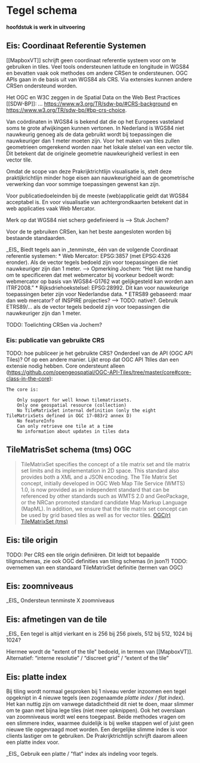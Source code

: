 # Tegel schema
**hoofdstuk is werk in uitvoering**

## Eis: Coordinaat Referentie Systemen
[[MapboxVT]] schrijft geen coordinaat referentie systeem voor om te gebruiken in tiles.
Veel tools ondersteunen latitude en longitude in WGS84 en bevatten vaak ook methodes om andere CRSen te ondersteunen. OGC APIs gaan in de basis uit van WGS84 als CRS. Via extensies kunnen andere CRSen ondersteund worden.

Het OGC en W3C zeggen in de Spatial Data on the Web Best Practices [[SDW-BP]]: ... https://www.w3.org/TR/sdw-bp/#CRS-background en https://www.w3.org/TR/sdw-bp/#bp-crs-choice.

Van coördinaten in WGS84 is bekend dat die op het Europees vasteland soms te grote afwijkingen kunnen vertonen. In Nederland is WGS84 niet nauwkeurig genoeg als de data gebruikt wordt bij toepassingen die nauwkeuriger dan 1 meter moeten zijn.
Voor het maken van tiles zullen geometrieen omgerekend worden naar het lokale stelsel van een vector tile. Dit betekent dat de originele geometrie nauwkeurigheid verliest in een vector tile.

Omdat de scope van deze Prakrijktrichtlijn visualisatie is, stelt deze praktijkrichtlijn minder hoge eisen aan nauwkeurigheid aan de geometrische verwerking dan voor sommige toepassingen gewenst kan zijn.

Voor publicatiedoeleinden bij de meeste (web)applicatie geldt dat WGS84 acceptabel is. En voor visualisatie van achtergrondkaarten betekent dat in web applicaties vaak Web Mercator.


Merk op dat WGS84 niet scherp gedefinieerd is --> Stuk Jochem?

Voor de te gebruiken CRSen, kan het beste aangesloten worden bij bestaande standaarden.

<div class="advisement">
_EIS_ Biedt tegels aan in _tenminste_ één van de volgende Coordinaat referentie systemen:
* Web Mercator: EPSG:3857 (met EPSG:4326 eronder). Als de vector tegels bedoeld zijn voor toepassingen die niet nauwkeuriger zijn dan 1 meter. --> Opmerking Jochem: “Het lijkt me handig om te specificeren dat met webmercator bij voorkeur bedoelt wordt: webmercator op basis van WGS84-G1762 wat gelijkgesteld kan worden aan ITRF2008.”
* Rijksdriehoekstelsel: EPSG:28992. Dit kan voor nauwkeurige toepassingen beter zijn voor Nederlandse data.
* ETRS89 gebaseerd: maar dan web mercator? of INSPIRE projecties? --> TODO: native?. Gebruik ETRS89/... als de vector tegels bedoeld zijn voor toepassingen die nauwkeuriger zijn dan 1 meter.
</div>

TODO: Toelichting CRSen via Jochem?

### Eis: publicatie van gebruikte CRS
TODO: hoe publiceer je het gebruikte CRS? Onderdeel van de API (OGC API Tiles)? Of op een andere manier.
Lijkt erop dat OGC API Ttiles dan een extensie nodig hebben. Core ondersteunt alleen (https://github.com/opengeospatial/OGC-API-Tiles/tree/master/core#core-class-in-the-core):

```
The core is:

    Only support for well known tilematrixsets.
    Only one geospatial resource (collection)
    No TileMatrixSet internal definition (only the eight TileMatrixSets defined in OGC 17-083r2 annex D)
    No featureInfo
    Can only retrieve one tile at a time
    No information about updates in tiles data

```

## TileMatrisSet schema (tms) OGC

> TileMatrixSet specifies the concept of a tile matrix set and tile matrix set
limits and its implementation in 2D space. This standard also provides both a
XML and a JSON encoding. The Tile Matrix Set concept, initially developed in
OGC Web Map Tile Service (WMTS) 1.0, is now provided as an independent standard
that can be referenced by other standards such as WMTS 2.0 and GeoPackage, or
the NRCan promoted standard candidate Map Markup Language (MapML). In addition,
we ensure that the tile matrix set concept can be used by grid based tiles as
well as for vector tiles.
[OGC(r) TileMatrixSet (tms)](http://schemas.opengis.net/tms/ReadMe.txt)



## Eis: tile origin
TODO: Per CRS een tile origin definiëren.
Dit leidt tot bepaalde tilignschemas, zie ook OGC definities van tiling schemas (in json?)
TODO: overnemen van een standaard TileMatrixSet definitie (termen van OGC)

## Eis: zoomniveaus
<div class="advisement">
_EIS_ Ondersteun tenminste X zoomniveaus
</div>

## Eis: afmetingen van de tile
<div class="advisement">
_EIS_ Een tegel is altijd vierkant en is 256 bij 256 pixels, 512 bij 512, 1024 bij 1024?
</div>

Hiermee wordt de "extent of the tile" bedoeld, in termen van [[MapboxVT]].
Alternatief: “interne resolutie” / “discreet grid” / “extent of the tile”


## Eis: platte index
Bij tiling wordt normaal gesproken bij 1 niveau verder inzoomen een tegel opgeknipt in 4 nieuwe tegels (een zogenaamde _platte index_ / _flat index_). Het kan nuttig zijn om vanwege datadichtheid dit niet te doen, maar slimmer om te gaan met bijna lege tiles (niet meer opknippen). Ook het overslaan van zoomniveaus wordt wel eens toegepast. Beide methodes vragen om een slimmere index, waarmee duidelijk is bij welke stappen wel of juist geen nieuwe tile opgevraagd moet worden. Een dergelijke slimme index is voor clients lastiger om te gebruiken. De Prakrijktrichtlijn schrijft daarom alleen een platte index voor.

<div class="advisement">
_EIS_ Gebruik een platte / "flat" index als indeling voor tegels.
</div>
